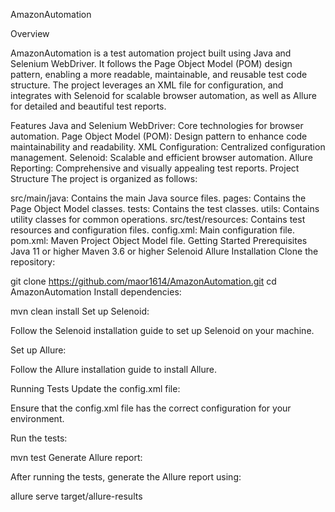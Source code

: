 AmazonAutomation

Overview

AmazonAutomation is a test automation project built using Java and Selenium WebDriver. It follows the Page Object Model (POM) design pattern, enabling a more readable, maintainable, and reusable test code structure. The project leverages an XML file for configuration, and integrates with Selenoid for scalable browser automation, as well as Allure for detailed and beautiful test reports.

Features
Java and Selenium WebDriver: Core technologies for browser automation.
Page Object Model (POM): Design pattern to enhance code maintainability and readability.
XML Configuration: Centralized configuration management.
Selenoid: Scalable and efficient browser automation.
Allure Reporting: Comprehensive and visually appealing test reports.
Project Structure
The project is organized as follows:

src/main/java: Contains the main Java source files.
pages: Contains the Page Object Model classes.
tests: Contains the test classes.
utils: Contains utility classes for common operations.
src/test/resources: Contains test resources and configuration files.
config.xml: Main configuration file.
pom.xml: Maven Project Object Model file.
Getting Started
Prerequisites
Java 11 or higher
Maven 3.6 or higher
Selenoid
Allure
Installation
Clone the repository:


git clone https://github.com/maor1614/AmazonAutomation.git
cd AmazonAutomation
Install dependencies:


mvn clean install
Set up Selenoid:

Follow the Selenoid installation guide to set up Selenoid on your machine.

Set up Allure:

Follow the Allure installation guide to install Allure.

Running Tests
Update the config.xml file:

Ensure that the config.xml file has the correct configuration for your environment.

Run the tests:

mvn test
Generate Allure report:

After running the tests, generate the Allure report using:


allure serve target/allure-results
